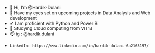 - 👋 Hi, I’m @Hardik-Dulani
- 👀 Have my eyes set on upcoming projects in Data Analysis and Web development
- ✔  I am proficient with Python and Power Bi 
- 🌱 Studying Cloud computing from VIT'B
- 📫 ig : @hardik.dulani
-     LinkedIn: https://www.linkedin.com/in/hardik-dulani-6a2165197/

<!---
Hardik-Dulani/Hardik-Dulani is a ✨ special ✨ repository because its `README.md` (this file) appears on your GitHub profile.
You can click the Preview link to take a look at your changes.
--->
